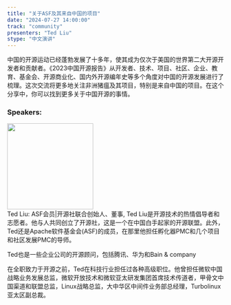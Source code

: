 ```yaml
---
title: "关于ASF及其来自中国的项目"
date: "2024-07-27 14:00:00" 
track: "community"
presenters: "Ted Liu"
stype: "中文演讲"
---
```

中国的开源运动已经蓬勃发展了十多年，使其成为仅次于美国的世界第二大开源开发者和贡献者。《2023中国开源报告》从开发者、技术、项目、社区、企业、教育、基金会、开源商业化、国内外开源编年史等多个角度对中国的开源发展进行了梳理。这次交流将更多地关注非洲猪瘟及其项目，特别是来自中国的项目。在这个分享中，你可以找到更多关于中国开源的事情。
 
 ### Speakers: 
 <img src="https://sessionize.com/image/1017-400o400o1-MJnKvnPS6wsvaSrzAzRGdH.png" width="200" /><br>Ted Liu:  ASF会员|开源社联合创始人、董事, Ted Liu是开源技术的热情倡导者和志愿者。他与人共同创立了开源社，这是一个在中国白手起家的开源联盟。此外，Ted还是Apache软件基金会(ASF)的成员，在那里他担任孵化器PMC和几个项目和社区发展PMC的导师。

Ted也是一些企业公司的开源顾问，包括腾讯、华为和Bain & company

在全职致力于开源之前，Ted在科技行业担任过各种高级职位。他曾担任微软中国战略业务发展总监，微软开放技术和微软亚太研发集团首席技术传道者，甲骨文中国渠道和联盟总监，Linux战略总监，大中华区中间件业务部总经理，Turbolinux亚太区副总裁。
 <br><br>